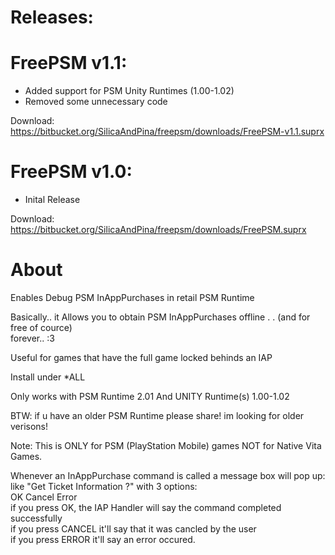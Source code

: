 # Releases:       

# FreePSM v1.1:
+ Added support for PSM Unity Runtimes (1.00-1.02)    
+ Removed some unnecessary code   
      
Download: https://bitbucket.org/SilicaAndPina/freepsm/downloads/FreePSM-v1.1.suprx

# FreePSM v1.0: 
+ Inital Release     
     
Download: https://bitbucket.org/SilicaAndPina/freepsm/downloads/FreePSM.suprx

# About        
   
Enables Debug PSM InAppPurchases in retail PSM Runtime    
    
Basically.. it Allows you to obtain PSM InAppPurchases offline . . (and for free of cource)    
forever.. :3     
      
Useful for games that have the full game locked behinds an IAP      
    
Install under \*ALL    
    
Only works with PSM Runtime 2.01 And UNITY Runtime(s) 1.00-1.02    
    
BTW: if u have an older PSM Runtime please share! im looking for older verisons!     
    
Note: This is ONLY for PSM (PlayStation Mobile) games NOT for Native Vita Games.    

Whenever an InAppPurchase command is called a message box will pop up:    
like "Get Ticket Information ?"  with 3 options:     
OK Cancel Error    
if you press OK, the IAP Handler will say the command completed successfully    
if you press CANCEL it'll say that it was cancled by the user   
if you press ERROR it'll say an error occured.   
